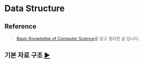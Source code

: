 # Data Structure

## Reference

> [Basic Knowledge of Computer Science](https://github.com/usgnusmig/CS-study#reference)를 읽고 정리한 글 입니다.

## 기본 자료 구조 [▶︎](basic.md)
